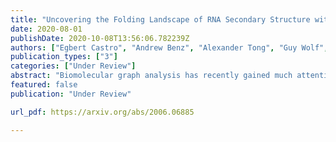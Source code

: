 ```yaml
---
title: "Uncovering the Folding Landscape of RNA Secondary Structure with Deep Graph Embeddings"
date: 2020-08-01
publishDate: 2020-10-08T13:56:06.782239Z
authors: ["Egbert Castro", "Andrew Benz", "Alexander Tong", "Guy Wolf", "Smita Krishnaswamy"]
publication_types: ["3"]
categories: ["Under Review"]
abstract: "Biomolecular graph analysis has recently gained much attention in the emerging field of geometric deep learning. While numerous approaches aim to train classifiers that accurately predict molecular properties from graphs that encode their structure, an equally important task is to organize biomolecular graphs in ways that expose meaningful relations and variations between them. We propose a geometric scattering autoencoder (GSAE) network for learning such graph embeddings. Our embedding network first extracts rich graph features using the recently proposed geometric scattering transform. Then, it leverages a semi-supervised variational autoencoder to extract a low-dimensional embedding that retains the information in these features that enable prediction of molecular properties as well as characterize graphs. Our approach is based on the intuition that geometric scattering generates multi-resolution features with in-built invariance to deformations, but as they are unsupervised, these features may not be tuned for optimally capturing relevant domain-specific properties. We demonstrate the effectiveness of our approach to data exploration of RNA foldings. Like proteins, RNA molecules can fold to create low energy functional structures such as hairpins, but the landscape of possible folds and fold sequences are not well visualized by existing methods. We show that GSAE organizes RNA graphs both by structure and energy, accurately reflecting bistable RNA structures. Furthermore, it enables interpolation of embedded molecule sequences mimicking folding trajectories. Finally, using an auxiliary inverse-scattering model, we demonstrate our ability to generate synthetic RNA graphs along the trajectory thus providing hypothetical folding sequences for further analysis."
featured: false
publication: "Under Review"

url_pdf: https://arxiv.org/abs/2006.06885

---
```


